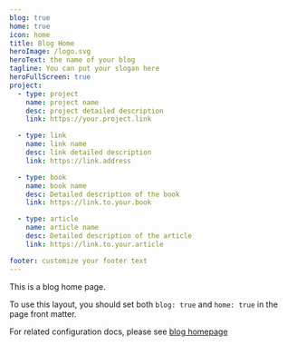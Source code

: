 ```yaml
---
blog: true
home: true
icon: home
title: Blog Home
heroImage: /logo.svg
heroText: the name of your blog
tagline: You can put your slogan here
heroFullScreen: true
project:
  - type: project
    name: project name
    desc: project detailed description
    link: https://your.project.link

  - type: link
    name: link name
    desc: link detailed description
    link: https://link.address

  - type: book
    name: book name
    desc: Detailed description of the book
    link: https://link.to.your.book

  - type: article
    name: article name
    desc: Detailed description of the article
    link: https://link.to.your.article

footer: customize your footer text
---
```


This is a blog home page.

To use this layout, you should set both `blog: true` and `home: true` in the page front matter.

For related configuration docs, please see [blog homepage](https://vuepress-theme-hope.github.io/v1/guide/blog/home.html)
